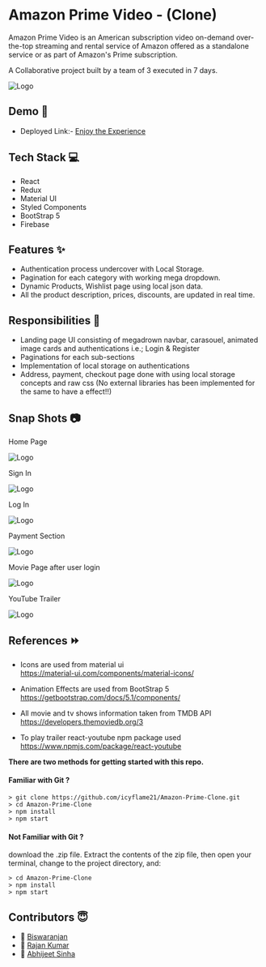 
# Amazon Prime Video - (Clone)

Amazon Prime Video is an American subscription video on-demand over-the-top streaming and rental service of Amazon offered as a standalone service or as part of Amazon's Prime subscription.

A Collaborative project built by a team of 3 executed in 7 days.


![Logo](https://m.media-amazon.com/images/G/01/primevideo/seo//primevideo-seo-logo._CB1544649803_.png)


## Demo  🎥

- Deployed Link:- [Enjoy the Experience](https://amazonprime-clone.netlify.app/)


## Tech Stack 💻

- React
- Redux
- Material UI
- Styled Components
- BootStrap 5
- Firebase 


## Features ✨

- Authentication process undercover with Local Storage.
- Pagination for each category with working mega dropdown.
- Dynamic Products, Wishlist page using local json data.
- All the product description, prices, discounts, are updated in real time.

## Responsibilities 💪

- Landing page UI consisting of megadrown navbar, carasouel, animated image cards and authentications i.e.; Login & Register 
- Paginations for each sub-sections
- Implementation of local storage on authentications
- Address, payment, checkout page done with using local storage concepts and raw css (No external libraries has been implemented for the same to have a effect!!)

## Snap Shots 📷

Home Page

![Logo](https://images2.imgbox.com/fa/62/TCkJtA3F_o.jpg)

Sign In

![Logo](https://images2.imgbox.com/55/8e/f9v3aKKV_o.jpg)

Log In

![Logo](https://images2.imgbox.com/9e/9e/UZ4fDGvU_o.jpg)

Payment Section

![Logo](https://images2.imgbox.com/65/bc/20Y3bY71_o.jpg)

Movie Page after user login

![Logo](https://images2.imgbox.com/66/c3/v9VUf8vh_o.jpg)

YouTube Trailer

![Logo](https://images2.imgbox.com/9c/d8/0ZIiZwcn_o.jpg)


## References ⏩

* Icons are used from  material ui  
    https://material-ui.com/components/material-icons/
    
* Animation Effects are used from BootStrap 5  
    https://getbootstrap.com/docs/5.1/components/

* All movie and tv shows information taken  from TMDB API 
    https://developers.themoviedb.org/3

* To play trailer react-youtube npm package used 
    https://www.npmjs.com/package/react-youtube 


**There are two methods for getting started with this repo.**


#### Familiar with Git ?

```
> git clone https://github.com/icyflame21/Amazon-Prime-Clone.git
> cd Amazon-Prime-Clone
> npm install
> npm start
```

#### Not Familiar with Git ?
download the .zip file.  Extract the contents of the zip file, then open your terminal, change to the project directory, and:

```
> cd Amazon-Prime-Clone
> npm install
> npm start
```


## Contributors  😇


- 👤 [Biswaranjan](https://www.github.com/icyflame21)
- 👤 [Rajan Kumar](https://www.github.com/Rajan1397)
- 👤 [Abhijeet Sinha](https://www.github.com/Abhijeetsinha471)



